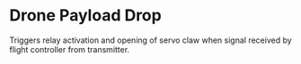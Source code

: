 # Drone Payload Drop
Triggers relay activation and opening of servo claw when signal received by flight controller from transmitter.
